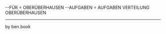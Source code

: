 --FÜR = OBERÜBERHAUSEN
--AUFGABEN = AUFGABEN VERTEILUNG OBERÜBERHAUSEN

- - - - - - - - - - - - - - - - - - - - - - - - - - - - - - - - - 

by ben.book
